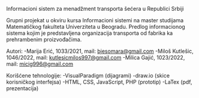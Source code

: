 Informacioni sistem za menadžment transporta šećera u Republici Srbiji


Grupni projekat u okviru kursa Informacioni sistemi na master studijama Matematičkog fakulteta Univerziteta u Beogradu. Predlog informacionog sistema kojim je predstavljena organizacija transporta od fabrika ka prehrambenim proizvođačima.

Autori: -Marija Erić, 1033/2021, mail: bjesomara@gmail.com
	-Miloš Kutlešic, 1046/2022, mail: kutlesicmilos997@gmail.com
	-Milica Gajić, 1023/2022, mail: micig996@gmail.com

Korišćene tehnologije:
	-VisualParadigm (dijagrami)
	-draw.io (skice korisničkog interfejsa)
	-HTML, CSS, JavaScript, PHP (prototip)
	-LaTex (pdf, prezentacija)
